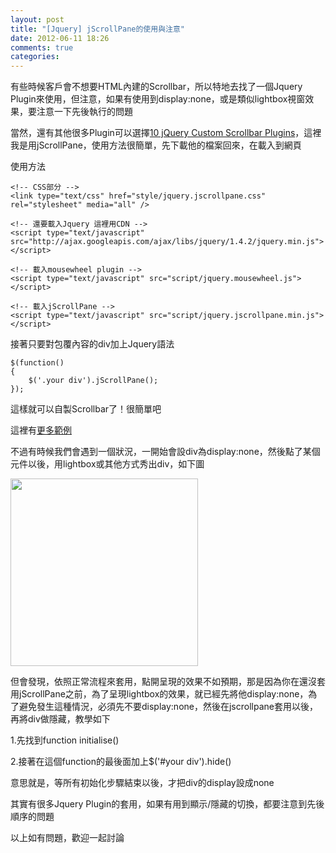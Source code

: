 ```yaml
---
layout: post
title: "[Jquery] jScrollPane的使用與注意"
date: 2012-06-11 18:26
comments: true
categories: 
---
```

有些時候客戶會不想要HTML內建的Scrollbar，所以特地去找了一個Jquery Plugin來使用，但注意，如果有使用到display:none，或是類似lightbox視窗效果，要注意一下先後執行的問題

<!--more-->

當然，還有其他很多Plugin可以選擇<a href="http://www.net-kit.com/jquery-custom-scrollbar-plugins/" target="_blank">10 jQuery Custom Scrollbar Plugins</a>，這裡我是用jScrollPane，使用方法很簡單，先下載他的檔案回來，在載入到網頁

使用方法

	<!-- CSS部分 -->
	<link type="text/css" href="style/jquery.jscrollpane.css" rel="stylesheet" media="all" />

	<!-- 還要載入Jquery 這裡用CDN -->
	<script type="text/javascript" src="http://ajax.googleapis.com/ajax/libs/jquery/1.4.2/jquery.min.js">
	</script>

	<!-- 載入mousewheel plugin -->
	<script type="text/javascript" src="script/jquery.mousewheel.js"></script>

	<!-- 載入jScrollPane -->
	<script type="text/javascript" src="script/jquery.jscrollpane.min.js"></script>
	
接著只要對包覆內容的div加上Jquery語法

	$(function()
	{
		$('.your div').jScrollPane();
	});
	
這樣就可以自製Scrollbar了！很簡單吧

這裡有<a href="http://jscrollpane.kelvinluck.com/#examples" target="_blank">更多範例</a>

不過有時候我們會遇到一個狀況，一開始會設div為display:none，然後點了某個元件以後，用lightbox或其他方式秀出div，如下圖

<img width="300px" src="https://lh4.googleusercontent.com/-NBEVwEqZHlY/T9XCoGfeq1I/AAAAAAAAAQc/sWHyCp2vi6M/w753-h585-k/a.jpg" />

但會發現，依照正常流程來套用，點開呈現的效果不如預期，那是因為你在還沒套用jScrollPane之前，為了呈現lightbox的效果，就已經先將他display:none，為了避免發生這種情況，必須先不要display:none，然後在jscrollpane套用以後，再將div做隱藏，教學如下

1.先找到function initialise()

2.接著在這個function的最後面加上$('#your div').hide()

意思就是，等所有初始化步驟結束以後，才把div的display設成none

其實有很多Jquery Plugin的套用，如果有用到顯示/隱藏的切換，都要注意到先後順序的問題

以上如有問題，歡迎一起討論